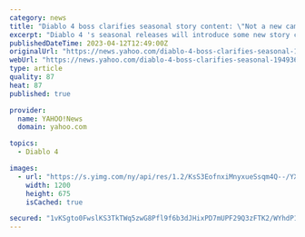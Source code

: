```yaml
---
category: news
title: "Diablo 4 boss clarifies seasonal story content: \"Not a new campaign\""
excerpt: "Diablo 4 's seasonal releases will introduce some new story content, but franchise boss Rod Fergusson says it won't be on the level of a campaign."
publishedDateTime: 2023-04-12T12:49:00Z
originalUrl: "https://news.yahoo.com/diablo-4-boss-clarifies-seasonal-194936642.html"
webUrl: "https://news.yahoo.com/diablo-4-boss-clarifies-seasonal-194936642.html"
type: article
quality: 87
heat: 87
published: true

provider:
  name: YAHOO!News
  domain: yahoo.com

topics:
  - Diablo 4

images:
  - url: "https://s.yimg.com/ny/api/res/1.2/KsS3EofnxiMnyxueSsqm4Q--/YXBwaWQ9aGlnaGxhbmRlcjt3PTEyMDA7aD02NzU-/https://media.zenfs.com/en/gamesradar_237/d23b6956a6654889a531db8ed508f63c"
    width: 1200
    height: 675
    isCached: true

secured: "1vKSgto0FwslKS3TkTWq5zwG8Pfl9f6b3dJHixPD7mUPF29Q3zFTK2/WYhdP1kZq83Xo8XJVHFAYJzE49BZlvmyWU5Zn0HsoGj/wWVhBrY6xay2JgTh2pgvZOba4OrFADPHC/5G339C2hp5lEcsByOfT7lgQfABBcW3bsTthD6kuu5ZlZwwvVItGTJQBxW9qPRRuVYdDm1R4pBng2iV2yTvM/DkzRvMazUZ/acHxa0Sy98cAJbUheRXAwQVwDbv4CtsbkyH6PhIBDLLaL2OyadpVXWdUboTKu3X+rDbKJkacY6HKArrrHJHneoZCTA1tWT1iA7oeApQVKGBXqKYjhY7Rt0ohCNNNlpGQBVzq2GU=;6mdO8tLWpcaDyIYNjezWXw=="
---
```


